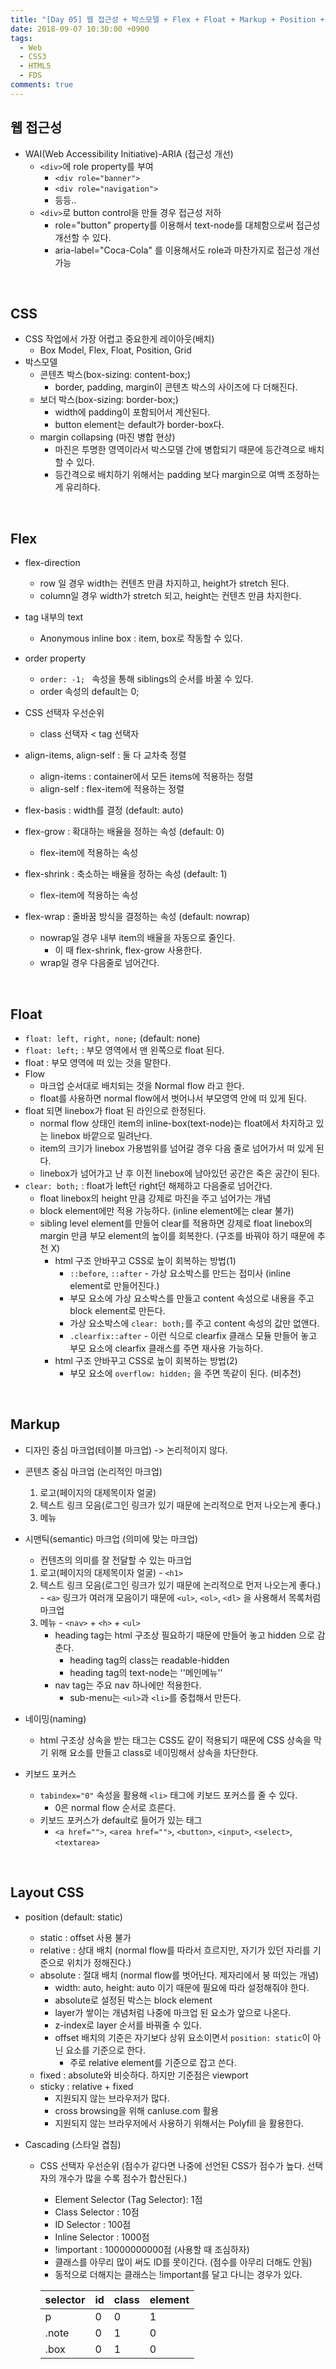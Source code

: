 ```yaml
---
title: "[Day 05] 웹 접근성 + 박스모델 + Flex + Float + Markup + Position + Cascading"
date: 2018-09-07 10:30:00 +0900
tags:
  - Web
  - CSS3
  - HTML5
  - FDS
comments: true
---
```


## 웹 접근성

- WAI(Web Accessibility Initiative)-ARIA (접근성 개선)
  - `<div>`에 role property를 부여
    - `<div role="banner">`
    - `<div role="navigation">`
    - 등등..
  - `<div>`로 button control을 만들 경우 접근성 저하
    - role="button" property를 이용해서 text-node를 대체함으로써 접근성 개선할 수 있다.
    - aria-label="Coca-Cola" 를 이용해서도 role과 마찬가지로 접근성 개선 가능

<br/>

## CSS

- CSS 작업에서 가장 어렵고 중요한게 레이아웃(배치)
  - Box Model, Flex, Float, Position, Grid
- 박스모델
  - 콘텐츠 박스(box-sizing: content-box;)
    - border, padding, margin이 콘텐츠 박스의 사이즈에 다 더해진다.
  - 보더 박스(box-sizing: border-box;)
    - width에 padding이 포함되어서 계산된다.
    - button element는 default가 border-box다.
  - margin collapsing (마진 병합 현상)
    - 마진은 투명한 영역이라서 박스모델 간에 병합되기 때문에 등간격으로 배치할 수 있다.
    - 등간격으로 배치하기 위해서는 padding 보다 margin으로 여백 조정하는게 유리하다.

<br/>

## Flex

- flex-direction
  - row 일 경우 width는 컨텐츠 만큼 차지하고, height가 stretch 된다.
  - column일 경우 width가 stretch 되고, height는 컨텐츠 만큼 차지한다.
- tag 내부의 text
  - Anonymous inline box : item, box로 작동할 수 있다.
- order property
  - `order: -1; ` 속성을 통해 siblings의 순서를 바꿀 수 있다.
  - order 속성의 default는 0;
- CSS 선택자 우선순위
  - class 선택자 < tag 선택자
- align-items, align-self : 둘 다 교차축 정렬
  - align-items : container에서 모든 items에 적용하는 정렬
  - align-self : flex-item에 적용하는 정렬
- flex-basis : width를 결정 (default: auto)
- flex-grow : 확대하는 배율을 정하는 속성 (default: 0)
  - flex-item에 적용하는 속성
- flex-shrink : 축소하는 배율을 정하는 속성 (default: 1)
  - flex-item에 적용하는 속성

- flex-wrap : 줄바꿈 방식을 결정하는 속성 (default: nowrap)
  - nowrap일 경우 내부 item의 배율을 자동으로 줄인다.
    - 이 때 flex-shrink, flex-grow 사용한다.
  - wrap일 경우 다음줄로 넘어간다.

<br/>

## Float

- `float: left, right, none;` (default: none)
- `float: left;` : 부모 영역에서 맨 왼쪽으로 float 된다.
- float : 부모 영역에 떠 있는 것을 말한다.
- Flow
  - 마크업 순서대로 배치되는 것을 Normal flow 라고 한다.
  - float를 사용하면 normal flow에서 벗어나서 부모영역 안에 떠 있게 된다.
- float 되면 linebox가 float 된 라인으로 한정된다.
  - normal flow 상태인 item의 inline-box(text-node)는 float에서 차지하고 있는 linebox 바깥으로 밀려난다.
  - item의 크기가 linebox 가용범위를 넘어갈 경우 다음 줄로 넘어가서 떠 있게 된다.
  - linebox가 넘어가고 난 후 이전 linebox에 남아있던 공간은 죽은 공간이 된다.
- `clear: both;` : float가 left던 right던 해제하고 다음줄로 넘어간다.
  - float linebox의 height 만큼 강제로 마진을 주고 넘어가는 개념
  - block element에만 적용 가능하다. (inline element에는 clear 불가)
  - sibling level element를 만들어 clear를 적용하면 강제로 float linebox의 margin 만큼 부모 element의 높이를 회복한다. (구조를 바꿔야 하기 때문에 추천 X)
    - html 구조 안바꾸고 CSS로 높이 회복하는 방법(1)
      - `::before`, `::after` - 가상 요소박스를 만드는 접미사 (inline element로 만들어진다.)
      - 부모 요소에 가상 요소박스를 만들고 content 속성으로 내용을 주고 block element로 만든다.
      - 가상 요소박스에 `clear: both;`를 주고 content 속성의 값만 없앤다.
      - `.clearfix::after` - 이런 식으로 clearfix 클래스 모듈 만들어 놓고 부모 요소에 clearfix 클래스를 주면 재사용 가능하다.
    - html 구조 안바꾸고 CSS로 높이 회복하는 방법(2)
      - 부모 요소에 `overflow: hidden;` 을 주면 똑같이 된다. (비추천)

<br/>

## Markup

- 디자인 중심 마크업(테이블 마크업) -> 논리적이지 않다.

- 콘텐츠 중심 마크업 (논리적인 마크업)

  1. 로고(페이지의 대제목이자 얼굴) 
  2. 텍스트 링크 모음(로그인 링크가 있기 때문에 논리적으로 먼저 나오는게 좋다.)
  3. 메뉴

- 시맨틱(semantic) 마크업 (의미에 맞는 마크업)

  - 컨텐츠의 의미를 잘 전달할 수 있는 마크업

  1. 로고(페이지의 대제목이자 얼굴) - `<h1>`
  2. 텍스트 링크 모음(로그인 링크가 있기 때문에 논리적으로 먼저 나오는게 좋다.) - `<a>` 링크가 여러개 모음이기 때문에 `<ul>`, `<ol>`, `<dl>` 을 사용해서 목록처럼 마크업
  3. 메뉴 - `<nav>` + `<h>` +  `<ul>`
     - heading tag는 html 구조상 필요하기 때문에 만들어 놓고 hidden 으로 감춘다.
       - heading tag의 class는 readable-hidden
       - heading tag의 text-node는 ''메인메뉴''
     - nav tag는 주요 nav 하나에만 적용한다.
       - sub-menu는 `<ul>`과 `<li>`를 중첩해서 만든다.

- 네이밍(naming)

  - html 구조상 상속을 받는 태그는 CSS도 같이 적용되기 때문에 CSS 상속을 막기 위해 요소를 만들고 class로 네이밍해서 상속을 차단한다.

- 키보드 포커스

  - `tabindex="0"` 속성을 활용해 `<li>` 태그에 키보드 포커스를 줄 수 있다.
    - 0은 normal flow 순서로 흐른다.
  - 키보드 포커스가 default로 들어가 있는 태그
    - `<a href="">`, `<area href="">`, `<button>`, `<input>`, `<select>`, `<textarea>`

<br/>

## Layout CSS

- position (default: static)
  - static : offset 사용 불가
  - relative : 상대 배치 (normal flow를 따라서 흐르지만, 자기가 있던 자리를 기준으로 위치가 정해진다.)
  - absolute : 절대 배치 (normal flow를 벗어난다. 제자리에서 붕 떠있는 개념)
    - width: auto, height: auto 이기 때문에 필요에 따라 설정해줘야 한다.
    - absolute로 설정된 박스는 block element
    - layer가 쌓이는 개념처럼 나중에 마크업 된 요소가 앞으로 나온다.
    - z-index로 layer 순서를 바꿔줄 수 있다.
    - offset 배치의 기준은 자기보다 상위 요소이면서 `position: static`이 아닌 요소를 기준으로 한다.
      - 주로 relative element를 기준으로 잡고 쓴다.
  - fixed : absolute와 비슷하다. 하지만 기준점은 viewport
  - sticky : relative + fixed
    - 지원되지 않는 브라우저가 많다.
    - cross browsing을 위해 canIuse.com 활용
    - 지원되지 않는 브라우저에서 사용하기 위해서는 Polyfill 을 활용한다.

- Cascading (스타일 겹침)

  - CSS 선택자 우선순위 (점수가 같다면 나중에 선언된 CSS가 점수가 높다. 선택자의 개수가 많을 수록 점수가 합산된다.)

    - Element Selector (Tag Selector): 1점
    - Class Selector : 10점
    - ID Selector : 100점
    - Inline Selector : 1000점
    - !important : 10000000000점 (사용할 때 조심하자)
    - 클래스를 아무리 많이 써도 ID를 못이긴다. (점수를 아무리 더해도 안됨)
    - 동적으로 더해지는 클래스는 !important를 달고 다니는 경우가 있다.

    | selector | id   | class | element |
    | -------- | ---- | ----- | ------- |
    | p        | 0    | 0     | 1       |
    | .note    | 0    | 1     | 0       |
    | .box     | 0    | 1     | 0       |
